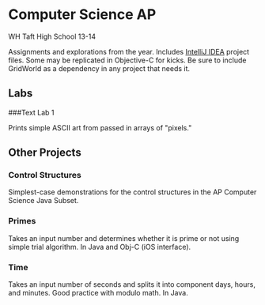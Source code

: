 Computer Science AP
==

WH Taft High School 13-14

Assignments and explorations from the year. Includes [IntelliJ IDEA](http://www.jetbrains.com/idea/) project files. Some may be replicated in Objective-C for kicks. Be sure to include GridWorld as a dependency in any project that needs it.

## Labs

###Text Lab 1

Prints simple ASCII art from passed in arrays of "pixels." 

## Other Projects

### Control Structures

Simplest-case demonstrations for the control structures in the AP Computer Science Java Subset.

### Primes

Takes an input number and determines whether it is prime or not using simple trial algorithm. In Java and Obj-C (iOS interface).

### Time

Takes an input number of seconds and splits it into component days, hours, and minutes. Good practice with modulo math. In Java. 
